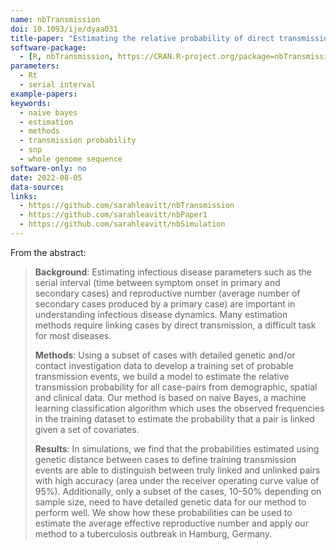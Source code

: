 ```yaml
---
name: nbTransmission
doi: 10.1093/ije/dyaa031
title-paper: "Estimating the relative probability of direct transmission between infectious disease patients "
software-package:
  - [R, nbTransmission, https://CRAN.R-project.org/package=nbTransmission]
parameters:
  - Rt
  - serial interval
example-papers:  
keywords:
  - naive bayes
  - estimation
  - methods
  - transmission probability
  - snp
  - whole genome sequence
software-only: no
date: 2022-08-05
data-source:
links:
  - https://github.com/sarahleavitt/nbTransmission
  - https://github.com/sarahleavitt/nbPaper1
  - https://github.com/sarahleavitt/nbSimulation
---
```


From the abstract: 
> **Background**: Estimating infectious disease parameters such as the serial interval (time between symptom onset in primary and secondary cases) and reproductive number (average number of secondary cases produced by a primary case) are important in understanding infectious disease dynamics. Many estimation methods require linking cases by direct transmission, a difficult task for most diseases.
>
> **Methods**: Using a subset of cases with detailed genetic and/or contact investigation data to develop a training set of probable transmission events, we build a model to estimate the relative transmission probability for all case-pairs from demographic, spatial and clinical data. Our method is based on naive Bayes, a machine learning classification algorithm which uses the observed frequencies in the training dataset to estimate the probability that a pair is linked given a set of covariates.
>
> **Results**: In simulations, we find that the probabilities estimated using genetic distance between cases to define training transmission events are able to distinguish between truly linked and unlinked pairs with high accuracy (area under the receiver operating curve value of 95%). Additionally, only a subset of the cases, 10–50% depending on sample size, need to have detailed genetic data for our method to perform well. We show how these probabilities can be used to estimate the average effective reproductive number and apply our method to a tuberculosis outbreak in Hamburg, Germany.
